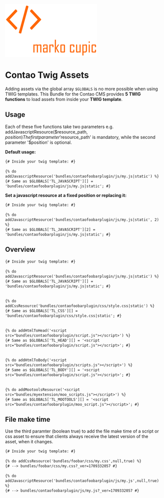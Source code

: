 ![Alt text](docs/logo.png?raw=true "logo")


# Contao Twig Assets
Adding assets via the global array `$GLOBALS` is no more possible when using TWIG templates.
This Bundle for the Contao CMS provides **5 TWIG functions** to load assets from inside your **TWIG template**.


## Usage

Each of these five functions take two parameters e.g. addJavascriptResource($resource_path, $position)
The first parameter '$resource_path' is mandatory, while the second parameter '$position' is optional.


**Default usage:**
```
{# Inside your twig template: #}

{% do addJavascriptResource('bundles/contaofoobarplugin/js/my.js|static') %}
{# Same as $GLOBALS['TL_JAVASCRIPT'][] = 'bundles/contaofoobarplugin/js/my.js|static'; #}
```

**Set a javascript resource at a fixed position or replacing it:**
```
{# Inside your twig template: #}

{% do addJavascriptResource('bundles/contaofoobarplugin/js/my.js|static', 2) %}
{# Same as $GLOBALS['TL_JAVASCRIPT'][2] = 'bundles/contaofoobarplugin/js/my.js|static'; #}
```


## Overview
```
{# Inside your twig template: #}

{% do addJavascriptResource('bundles/contaofoobarplugin/js/my.js|static') %}
{# Same as $GLOBALS['TL_JAVASCRIPT'][] = 'bundles/contaofoobarplugin/js/my.js|static'; #}


{% do addCssResource('bundles/contaofoobarplugin/css/style.css|static') %}
{# Same as $GLOBALS['TL_CSS'][] = 'bundles/contaofoobarplugin/css/style.css|static'; #}


{% do addHtmlToHead('<script src="bundles/contaofoobarplugin/script.js"></script>') %}
{# Same as $GLOBALS['TL_HEAD'][] = '<script src="bundles/contaofoobarplugin/script.js"></script>'; #}


{% do addHtmlToBody('<script src="bundles/contaofoobarplugin/scripts.js"></script>') %}
{# Same as $GLOBALS['TL_BODY'][] = '<script src="bundles/contaofoobarplugin/script.js"></script>'; #}


{% do addMootoolsResource('<script src="bundles/myextension/moo_scripts.js"></script>') %}
{# Same as $GLOBALS['TL_MOOTOOLS'][] = '<script src="bundles/contaofoobarplugin/moo_script.js"></script>'; #}
```

## File make time
Use the third paramter (boolean true) to add the file make time of a script or css asset to ensure
that clients always receive the latest version of the asset, when it changes.
```
{# Inside your twig template: #}

{% do addCssResource('bundles/foobar/css/my.css',null,true) %}
{# --> bundles/foobar/css/my.css?_ver=1709332057 #}

{% do addJavascriptResource('bundles/contaofoobarplugin/js/my.js',null,true) %}
{# --> bundles/contaofoobarplugin/js/my.js?_ver=1709332057 #}
```
